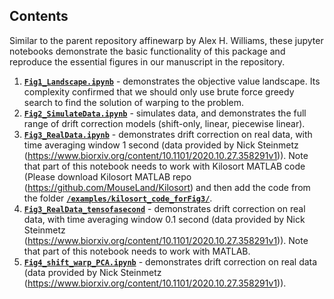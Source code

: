 ## Contents

Similar to the parent repository affinewarp by Alex H. Williams, these jupyter notebooks demonstrate the basic functionality of this package and reproduce the essential figures in our manuscript in the repository.

1) [**`Fig1_Landscape.ipynb`**](/examples/Fig1_Landscape.ipynb) - demonstrates the objective value landscape. Its complexity confirmed that we should only use brute force greedy search to find the solution of warping to the problem.
2) [**`Fig2_SimulateData.ipynb`**](/examples/Fig2_SimulateData.ipynb) - simulates data, and demonstrates the full range of drift correction models (shift-only, linear, piecewise linear).
3) [**`Fig3_RealData.ipynb`**](/examples/Fig3_RealData.ipynb/) - demonstrates drift correction on real data, with time averaging window 1 second (data provided by Nick Steinmetz (https://www.biorxiv.org/content/10.1101/2020.10.27.358291v1)). Note that part of this notebook needs to work with Kilosort MATLAB code (Please download Kilosort MATLAB repo (https://github.com/MouseLand/Kilosort) and then add the code from the folder [**`/examples/kilosort_code_forFig3/`**](/examples/kilosort_code_forFig3/).
4) [**`Fig3_RealData_tensofasecond`**](/examples/Fig3_RealData_tensofasecond/) - demonstrates drift correction on real data, with time averaging window 0.1 second (data provided by Nick Steinmetz (https://www.biorxiv.org/content/10.1101/2020.10.27.358291v1)). Note that part of this notebook needs to work with MATLAB.
5) [**`Fig4_shift_warp_PCA.ipynb`**](/examples/Fig4_shift_warp_PCA.ipynb) - demonstrates drift correction on real data (data provided by Nick Steinmetz (https://www.biorxiv.org/content/10.1101/2020.10.27.358291v1)).
